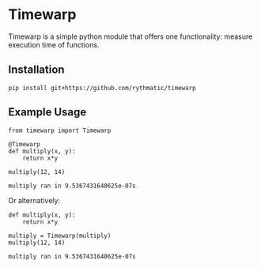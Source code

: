 # Timewarp
Timewarp is a simple python module that offers one functionality: measure 
execution time of functions.

## Installation
```
pip install git+https://github.com/rythmatic/timewarp
```

## Example Usage
```
from timewarp import Timewarp

@Timewarp
def multiply(x, y):
    return x*y

multiply(12, 14)
```
```
multiply ran in 9.5367431640625e-07s
```

Or alternatively: 
```
def multiply(x, y):
    return x*y

multiply = Timewarp(multiply)
multiply(12, 14)
```
```
multiply ran in 9.5367431640625e-07s
```

